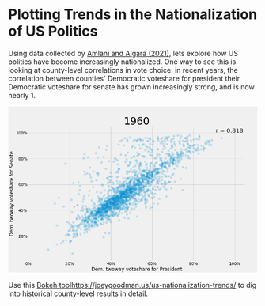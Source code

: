 # Plotting Trends in the Nationalization of US Politics

Using data collected by [Amlani and Algara (2021)](https://www.sciencedirect.com/science/article/pii/S0261379421001050?dgcid=author#b5), lets explore how US politics have become increasingly nationalized. One way to see this is looking at county-level correlations in vote choice: in recent years, the correlation between counties' Democratic voteshare for president their Democratic voteshare for senate has grown increasingly strong, and is now nearly 1.

![alt text](https://github.com/yontartu/us-nationalization-trends/blob/master/img/pres_sen_corr_over_time.gif) 

Use this [Bokeh tool]()https://joeygoodman.us/us-nationalization-trends/ to dig into historical county-level results in detail. 
